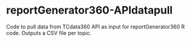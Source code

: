 # reportGenerator360-APIdatapull
Code to pull data from TCdata360 API as input for reportGenerator360 R code. Outputs a CSV file per topic.
